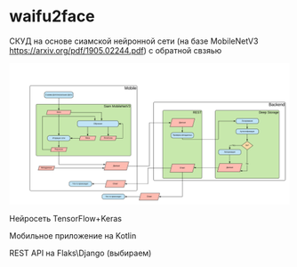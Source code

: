 # waifu2face

СКУД на основе сиамской нейронной сети (на базе MobileNetV3 https://arxiv.org/pdf/1905.02244.pdf) с обратной свзяью



![](JUIO%20(2).png)



Нейросеть TensorFlow+Keras

Мобильное приложение на Kotlin

REST API на Flaks\Django (выбираем)


